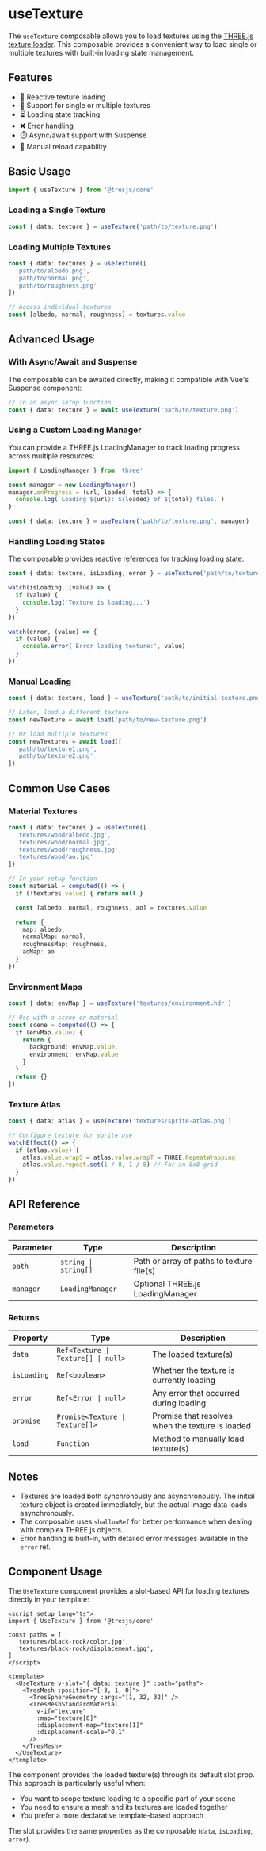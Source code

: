 # useTexture

The `useTexture` composable allows you to load textures using the [THREE.js texture loader](https://threejs.org/docs/#api/en/loaders/TextureLoader). This composable provides a convenient way to load single or multiple textures with built-in loading state management.

## Features

- 🔄 Reactive texture loading
- 🔢 Support for single or multiple textures
- ⏳ Loading state tracking
- ❌ Error handling
- ⏱️ Async/await support with Suspense
- 🔄 Manual reload capability

## Basic Usage

```ts
import { useTexture } from '@tresjs/core'
```

### Loading a Single Texture

```ts
const { data: texture } = useTexture('path/to/texture.png')
```

### Loading Multiple Textures

```ts
const { data: textures } = useTexture([
  'path/to/albedo.png',
  'path/to/normal.png',
  'path/to/roughness.png'
])

// Access individual textures
const [albedo, normal, roughness] = textures.value
```

## Advanced Usage

### With Async/Await and Suspense

The composable can be awaited directly, making it compatible with Vue's Suspense component:

```ts
// In an async setup function
const { data: texture } = await useTexture('path/to/texture.png')
```

### Using a Custom Loading Manager

You can provide a THREE.js LoadingManager to track loading progress across multiple resources:

```ts
import { LoadingManager } from 'three'

const manager = new LoadingManager()
manager.onProgress = (url, loaded, total) => {
  console.log(`Loading ${url}: ${loaded} of ${total} files.`)
}

const { data: texture } = useTexture('path/to/texture.png', manager)
```

### Handling Loading States

The composable provides reactive references for tracking loading state:

```ts
const { data: texture, isLoading, error } = useTexture('path/to/texture.png')

watch(isLoading, (value) => {
  if (value) {
    console.log('Texture is loading...')
  }
})

watch(error, (value) => {
  if (value) {
    console.error('Error loading texture:', value)
  }
})
```

### Manual Loading

```ts
const { data: texture, load } = useTexture('path/to/initial-texture.png')

// Later, load a different texture
const newTexture = await load('path/to/new-texture.png')

// Or load multiple textures
const newTextures = await load([
  'path/to/texture1.png',
  'path/to/texture2.png'
])
```

## Common Use Cases

### Material Textures

```ts
const { data: textures } = useTexture([
  'textures/wood/albedo.jpg',
  'textures/wood/normal.jpg',
  'textures/wood/roughness.jpg',
  'textures/wood/ao.jpg'
])

// In your setup function
const material = computed(() => {
  if (!textures.value) { return null }

  const [albedo, normal, roughness, ao] = textures.value

  return {
    map: albedo,
    normalMap: normal,
    roughnessMap: roughness,
    aoMap: ao
  }
})
```

### Environment Maps

```ts
const { data: envMap } = useTexture('textures/environment.hdr')

// Use with a scene or material
const scene = computed(() => {
  if (envMap.value) {
    return {
      background: envMap.value,
      environment: envMap.value
    }
  }
  return {}
})
```

### Texture Atlas

```ts
const { data: atlas } = useTexture('textures/sprite-atlas.png')

// Configure texture for sprite use
watchEffect(() => {
  if (atlas.value) {
    atlas.value.wrapS = atlas.value.wrapT = THREE.RepeatWrapping
    atlas.value.repeat.set(1 / 8, 1 / 8) // For an 8x8 grid
  }
})
```

## API Reference

### Parameters

| Parameter | Type | Description |
| --- | --- | --- |
| `path` | `string \| string[]` | Path or array of paths to texture file(s) |
| `manager` | `LoadingManager` | Optional THREE.js LoadingManager |

### Returns

| Property | Type | Description |
| --- | --- | --- |
| `data` | `Ref<Texture \| Texture[] \| null>` | The loaded texture(s) |
| `isLoading` | `Ref<boolean>` | Whether the texture is currently loading |
| `error` | `Ref<Error \| null>` | Any error that occurred during loading |
| `promise` | `Promise<Texture \| Texture[]>` | Promise that resolves when the texture is loaded |
| `load` | `Function` | Method to manually load texture(s) |

## Notes

- Textures are loaded both synchronously and asynchronously. The initial texture object is created immediately, but the actual image data loads asynchronously.
- The composable uses `shallowRef` for better performance when dealing with complex THREE.js objects.
- Error handling is built-in, with detailed error messages available in the `error` ref.

## Component Usage

The `UseTexture` component provides a slot-based API for loading textures directly in your template:

```vue
<script setup lang="ts">
import { UseTexture } from '@tresjs/core'

const paths = [
  'textures/black-rock/color.jpg',
  'textures/black-rock/displacement.jpg',
]
</script>

<template>
  <UseTexture v-slot="{ data: texture }" :path="paths">
    <TresMesh :position="[-3, 1, 0]">
      <TresSphereGeometry :args="[1, 32, 32]" />
      <TresMeshStandardMaterial
        v-if="texture"
        :map="texture[0]"
        :displacement-map="texture[1]"
        :displacement-scale="0.1"
      />
    </TresMesh>
  </UseTexture>
</template>
```

The component provides the loaded texture(s) through its default slot prop. This approach is particularly useful when:
- You want to scope texture loading to a specific part of your scene
- You need to ensure a mesh and its textures are loaded together
- You prefer a more declarative template-based approach

The slot provides the same properties as the composable (`data`, `isLoading`, `error`).
